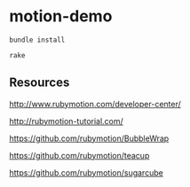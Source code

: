 motion-demo
===========
```
bundle install
```

```
rake
```

## Resources

http://www.rubymotion.com/developer-center/

http://rubymotion-tutorial.com/

https://github.com/rubymotion/BubbleWrap

https://github.com/rubymotion/teacup

https://github.com/rubymotion/sugarcube
